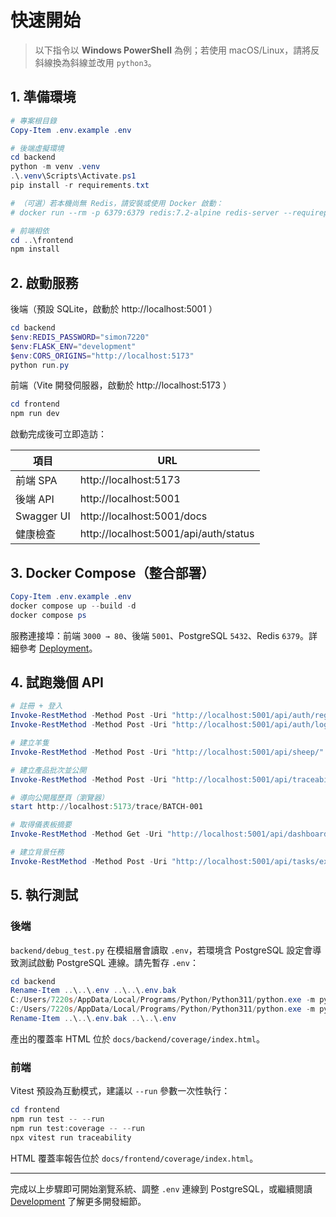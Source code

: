 # 快速開始

> 以下指令以 **Windows PowerShell** 為例；若使用 macOS/Linux，請將反斜線換為斜線並改用 `python3`。

## 1. 準備環境

```powershell
# 專案根目錄
Copy-Item .env.example .env

# 後端虛擬環境
cd backend
python -m venv .venv
.\.venv\Scripts\Activate.ps1
pip install -r requirements.txt

# （可選）若本機尚無 Redis，請安裝或使用 Docker 啟動：
# docker run --rm -p 6379:6379 redis:7.2-alpine redis-server --requirepass simon7220

# 前端相依
cd ..\frontend
npm install
```

## 2. 啟動服務

後端（預設 SQLite，啟動於 http://localhost:5001 ）

```powershell
cd backend
$env:REDIS_PASSWORD="simon7220"
$env:FLASK_ENV="development"
$env:CORS_ORIGINS="http://localhost:5173"
python run.py
```

前端（Vite 開發伺服器，啟動於 http://localhost:5173 ）

```powershell
cd frontend
npm run dev
```

啟動完成後可立即造訪：

| 項目 | URL |
|------|-----|
| 前端 SPA | http://localhost:5173 |
| 後端 API | http://localhost:5001 |
| Swagger UI | http://localhost:5001/docs |
| 健康檢查 | http://localhost:5001/api/auth/status |

## 3. Docker Compose（整合部署）

```powershell
Copy-Item .env.example .env
docker compose up --build -d
docker compose ps
```

服務連接埠：前端 `3000 → 80`、後端 `5001`、PostgreSQL `5432`、Redis `6379`。詳細參考 [Deployment](./Deployment.md)。

## 4. 試跑幾個 API

```powershell
# 註冊 + 登入
Invoke-RestMethod -Method Post -Uri "http://localhost:5001/api/auth/register" -ContentType "application/json" -Body '{"username":"demo","password":"demo123"}' -SessionVariable s
Invoke-RestMethod -Method Post -Uri "http://localhost:5001/api/auth/login" -ContentType "application/json" -Body '{"username":"demo","password":"demo123"}' -WebSession $s

# 建立羊隻
Invoke-RestMethod -Method Post -Uri "http://localhost:5001/api/sheep/" -ContentType "application/json" -Body '{"EarNum":"A001","Breed":"台灣黑山羊","Sex":"母","BirthDate":"2024-01-15"}' -WebSession $s

# 建立產品批次並公開
Invoke-RestMethod -Method Post -Uri "http://localhost:5001/api/traceability/batches" -ContentType "application/json" -Body '{"batch_number":"BATCH-001","product_name":"鮮羊乳 946ml","production_date":"2025-10-04","is_public":true}' -WebSession $s

# 導向公開履歷頁（瀏覽器）
start http://localhost:5173/trace/BATCH-001

# 取得儀表板摘要
Invoke-RestMethod -Method Get -Uri "http://localhost:5001/api/dashboard/data" -WebSession $s | ConvertTo-Json -Depth 4

# 建立背景任務
Invoke-RestMethod -Method Post -Uri "http://localhost:5001/api/tasks/example" -WebSession $s | ConvertTo-Json
```

## 5. 執行測試

### 後端

`backend/debug_test.py` 在模組層會讀取 `.env`，若環境含 PostgreSQL 設定會導致測試啟動 PostgreSQL 連線。請先暫存 `.env`：

```powershell
cd backend
Rename-Item ..\..\.env ..\..\.env.bak
C:/Users/7220s/AppData/Local/Programs/Python/Python311/python.exe -m pytest
C:/Users/7220s/AppData/Local/Programs/Python/Python311/python.exe -m pytest --cov=app --cov-report=term-missing --cov-report=html
Rename-Item ..\..\.env.bak ..\..\.env
```

產出的覆蓋率 HTML 位於 `docs/backend/coverage/index.html`。

### 前端

Vitest 預設為互動模式，建議以 `--run` 參數一次性執行：

```powershell
cd frontend
npm run test -- --run
npm run test:coverage -- --run
npx vitest run traceability
```

HTML 覆蓋率報告位於 `docs/frontend/coverage/index.html`。

---

完成以上步驟即可開始瀏覽系統、調整 `.env` 連線到 PostgreSQL，或繼續閱讀 [Development](./Development.md) 了解更多開發細節。

